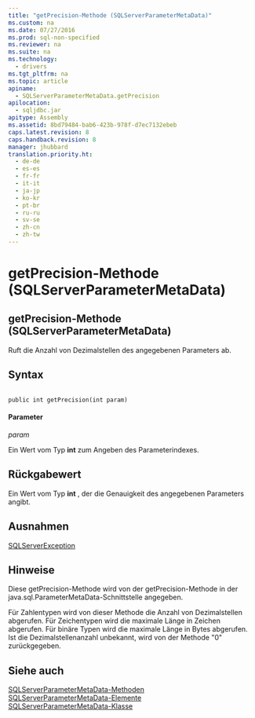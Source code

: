```yaml
---
title: "getPrecision-Methode (SQLServerParameterMetaData)"
ms.custom: na
ms.date: 07/27/2016
ms.prod: sql-non-specified
ms.reviewer: na
ms.suite: na
ms.technology: 
  - drivers
ms.tgt_pltfrm: na
ms.topic: article
apiname: 
  - SQLServerParameterMetaData.getPrecision
apilocation: 
  - sqljdbc.jar
apitype: Assembly
ms.assetid: 8bd79484-bab6-423b-978f-d7ec7132ebeb
caps.latest.revision: 8
caps.handback.revision: 8
manager: jhubbard
translation.priority.ht: 
  - de-de
  - es-es
  - fr-fr
  - it-it
  - ja-jp
  - ko-kr
  - pt-br
  - ru-ru
  - sv-se
  - zh-cn
  - zh-tw
---
```

# getPrecision-Methode (SQLServerParameterMetaData)
    
## getPrecision\-Methode \(SQLServerParameterMetaData\)  
 Ruft die Anzahl von Dezimalstellen des angegebenen Parameters ab.  
  
## Syntax  
  
```  
  
public int getPrecision(int param)  
```  
  
#### Parameter  
 *param*  
  
 Ein Wert vom Typ **int** zum Angeben des Parameterindexes.  
  
## Rückgabewert  
 Ein Wert vom Typ **int** , der die Genauigkeit des angegebenen Parameters angibt.  
  
## Ausnahmen  
 [SQLServerException](../content/SQLServerException-Class.md)  
  
## Hinweise  
 Diese getPrecision\-Methode wird von der getPrecision\-Methode in der java.sql.ParameterMetaData\-Schnittstelle angegeben.  
  
 Für Zahlentypen wird von dieser Methode die Anzahl von Dezimalstellen abgerufen. Für Zeichentypen wird die maximale Länge in Zeichen abgerufen. Für binäre Typen wird die maximale Länge in Bytes abgerufen. Ist die Dezimalstellenanzahl unbekannt, wird von der Methode "0" zurückgegeben.  
  
## Siehe auch  
 [SQLServerParameterMetaData-Methoden](../content/SQLServerParameterMetaData-Methods.md)   
 [SQLServerParameterMetaData-Elemente](../content/SQLServerParameterMetaData-Members.md)   
 [SQLServerParameterMetaData-Klasse](../content/SQLServerParameterMetaData-Class.md)  
  
  